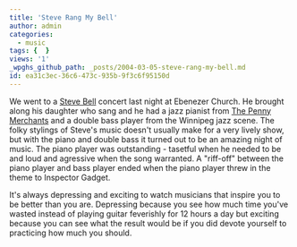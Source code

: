 ```yaml
---
title: 'Steve Rang My Bell'
author: admin
categories:
  - music
tags: {  }
views: '1'
_wpghs_github_path: _posts/2004-03-05-steve-rang-my-bell.md
id: ea31c3ec-36c6-473c-935b-9f3c6f95150d
---
```

<p>We went to a <a HREF="http://www.amazon.ca/exec/obidos/ASIN/B00000IXTL/farawsoclos0a-20">Steve Bell</a> concert last night at Ebenezer Church.  He brought along his daughter who sang and he had a jazz pianist from <a href="http://www.signpostmusic.com/penny/penny.htm">The Penny Merchants</a> and a double bass player from the Winnipeg jazz scene.  The folky stylings of Steve's music doesn't usually make for a very lively show, but with the piano and double bass it turned out to be an amazing night of music.  The piano player was outstanding - tasetful when he needed to be and loud and agressive when the song warranted.  A "riff-off" between the piano player and bass player ended when the piano player threw in the theme to Inspector Gadget.</p>
<p>It's always depressing and exciting to watch musicians that inspire you to be better than you are.  Depressing because you see how much time you've wasted instead of playing guitar feverishly for 12 hours a day but exciting because you can see what the result would be if you did devote yourself to practicing how much you should.</p>
